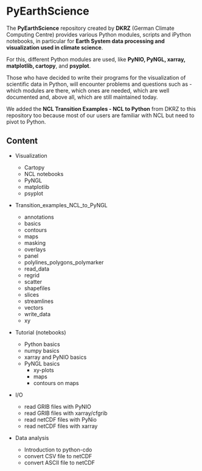 # PyEarthScience

The **PyEarthScience** repository created by **DKRZ** (German Climate Computing Centre) 
provides various Python modules, scripts and iPython notebooks, in particular for 
**Earth System data processing and visualization used in climate science**. 

For this, different Python modules are used, like **PyNIO, PyNGL, xarray, matplotlib, cartopy**, 
and **psyplot**.

Those who have decided to write their programs for the visualization of scientific data 
in Python, will encounter problems and questions such as - which modules are there, 
which ones are needed, which are well documented and, above all, which are still maintained 
today.

We added the **NCL Transition Examples - NCL to Python** from DKRZ to this repository too 
because most of our users are familiar with NCL but need to pivot to Python.

## Content

- Visualization
	- Cartopy
	- NCL notebooks
    - PyNGL
    - matplotlib
    - psyplot
    
- Transition_examples_NCL_to_PyNGL
    - annotations
    - basics
    - contours
    - maps
    - masking
    - overlays
    - panel
    - polylines_polygons_polymarker
    - read_data
    - regrid
    - scatter
    - shapefiles
    - slices
    - streamlines
    - vectors
    - write_data
    - xy

- Tutorial (notebooks)
	- Python basics
	- numpy basics
	- xarray and PyNIO basics
	- PyNGL basics
		- xy-plots
		- maps
		- contours on maps
	
- I/O
	- read GRIB files with PyNIO
	- read GRIB files with xarray/cfgrib
	- read netCDF files with PyNio
	- read netCDF files with xarray
	
- Data analysis
    - Introduction to python-cdo
    - convert CSV file to netCDF
    - convert ASCII file to netCDF
    

